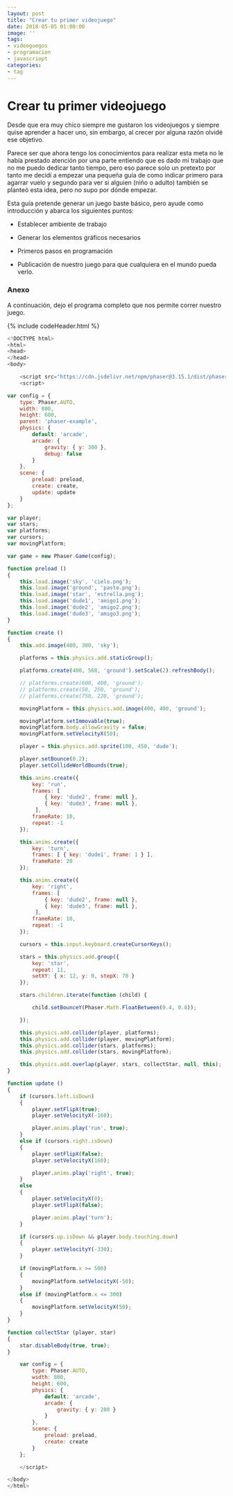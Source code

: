 ```yaml
---
layout: post
title: "Crear tu primer videojuego"
date: 2018-05-05 01:00:00
image: ''
tags:
- videoguegos
- programacion
- javascriopt
categories:
- tag
---
```


# Crear tu primer videojuego

Desde que era muy chico siempre me gustaron los videojuegos y siempre quise
aprender a hacer uno, sin embargo, al crecer por alguna razón olvidé ese
objetivo.

Parece ser que ahora tengo los conocimientos para realizar esta meta no le había
prestado atención por una parte entiendo que es dado mi trabajo que no me puedo
dedicar tanto tiempo, pero eso parece solo un pretexto por tanto me decidí a
empezar una pequeña guía de como indicar primero para agarrar vuelo y segundo
para ver si alguien (niño o adulto) también se planteó esta idea, pero no supo
por dónde empezar.

Esta guía pretende generar un juego baste básico, pero ayude como introducción y
abarca los siguientes puntos:

-   Establecer ambiente de trabajo

-   Generar los elementos gráficos necesarios

-   Primeros pasos en programación

-   Publicación de nuestro juego para que cualquiera en el mundo pueda verlo.

### Anexo

A continuación, dejo el programa completo que nos permite correr nuestro juego.

{% include codeHeader.html %}
```javascript
<!DOCTYPE html>
<html>
<head>
</head>
<body>

    <script src="https://cdn.jsdelivr.net/npm/phaser@3.15.1/dist/phaser-arcade-physics.min.js"></script>
    <script>

var config = {
    type: Phaser.AUTO,
    width: 800,
    height: 600,
    parent: 'phaser-example',
    physics: {
        default: 'arcade',
        arcade: {
            gravity: { y: 300 },
            debug: false
        }
    },
    scene: {
        preload: preload,
        create: create,
        update: update
    }
};

var player;
var stars;
var platforms;
var cursors;
var movingPlatform;

var game = new Phaser.Game(config);

function preload ()
{
    this.load.image('sky', 'cielo.png');
    this.load.image('ground', 'pasto.png');
    this.load.image('star', 'estrella.png');
    this.load.image('dude1', 'amigo1.png');
    this.load.image('dude2', 'amigo2.png');
    this.load.image('dude3', 'amigo3.png');
}

function create ()
{
    this.add.image(400, 300, 'sky');

    platforms = this.physics.add.staticGroup();

    platforms.create(400, 568, 'ground').setScale(2).refreshBody();

    // platforms.create(600, 400, 'ground');
    // platforms.create(50, 250, 'ground');
    // platforms.create(750, 220, 'ground');

    movingPlatform = this.physics.add.image(400, 400, 'ground');

    movingPlatform.setImmovable(true);
    movingPlatform.body.allowGravity = false;
    movingPlatform.setVelocityX(50);

    player = this.physics.add.sprite(100, 450, 'dude');

    player.setBounce(0.2);
    player.setCollideWorldBounds(true);

    this.anims.create({
        key: 'run',
        frames: [ 
            { key: 'dude2', frame: null },
            { key: 'dude3', frame: null },
         ],
        frameRate: 10,
        repeat: -1
    });

    this.anims.create({
        key: 'turn',
        frames: [ { key: 'dude1', frame: 1 } ],
        frameRate: 20
    });

    this.anims.create({
        key: 'right',
        frames: [ 
            { key: 'dude2', frame: null },
            { key: 'dude3', frame: null },
         ],
        frameRate: 10,
        repeat: -1
    });

    cursors = this.input.keyboard.createCursorKeys();

    stars = this.physics.add.group({
        key: 'star',
        repeat: 11,
        setXY: { x: 12, y: 0, stepX: 70 }
    });

    stars.children.iterate(function (child) {

        child.setBounceY(Phaser.Math.FloatBetween(0.4, 0.8));

    });

    this.physics.add.collider(player, platforms);
    this.physics.add.collider(player, movingPlatform);
    this.physics.add.collider(stars, platforms);
    this.physics.add.collider(stars, movingPlatform);

    this.physics.add.overlap(player, stars, collectStar, null, this);
}

function update ()
{
    if (cursors.left.isDown)
    {
        player.setFlipX(true);
        player.setVelocityX(-160);

        player.anims.play('run', true);
    }
    else if (cursors.right.isDown)
    {
        player.setFlipX(false);
        player.setVelocityX(160);

        player.anims.play('right', true);
    }
    else
    {
        player.setVelocityX(0);
        player.setFlipX(false);

        player.anims.play('turn');
    }

    if (cursors.up.isDown && player.body.touching.down)
    {
        player.setVelocityY(-330);
    }

    if (movingPlatform.x >= 500)
    {
        movingPlatform.setVelocityX(-50);
    }
    else if (movingPlatform.x <= 300)
    {
        movingPlatform.setVelocityX(50);
    }
}

function collectStar (player, star)
{
    star.disableBody(true, true);
}

    var config = {
        type: Phaser.AUTO,
        width: 800,
        height: 600,
        physics: {
            default: 'arcade',
            arcade: {
                gravity: { y: 200 }
            }
        },
        scene: {
            preload: preload,
            create: create
        }
    };

    </script>

</body>
</html>
```
